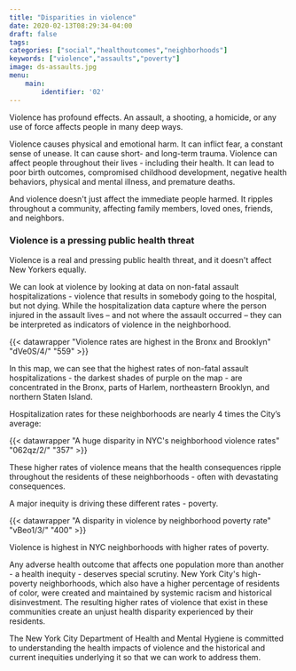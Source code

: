```yaml
---
title: "Disparities in violence"
date: 2020-02-13T08:29:34-04:00
draft: false
tags: 
categories: ["social","healthoutcomes","neighborhoods"]
keywords: ["violence","assaults","poverty"]
image: ds-assaults.jpg
menu:
    main:
        identifier: '02'
---
```


Violence has profound effects. An assault, a shooting, a homicide, or any use of force affects people in many deep ways.

Violence causes physical and emotional harm. It can inflict fear, a constant sense of unease. It can cause short- and long-term trauma. Violence can affect people throughout their lives - including their health. It can lead to poor birth outcomes, compromised childhood development, negative health behaviors, physical and mental illness, and premature deaths.

And violence doesn't just affect the immediate people harmed. It ripples throughout a community, affecting family members, loved ones, friends, and neighbors.

### Violence is a pressing public health threat
Violence is a real and pressing public health threat, and it doesn't affect New Yorkers equally.

We can look at violence by looking at data on non-fatal assault hospitalizations - violence that results in somebody going to the hospital, but not dying. While the hospitalization data capture where the person injured in the assault lives – and not where the assault occurred – they can be interpreted as indicators of violence in the neighborhood.

{{< datawrapper "Violence rates are highest in the Bronx and Brooklyn" "dVe0S/4/" "559" >}}


In this map, we can see that the highest rates of non-fatal assault hospitalizations - the darkest shades of purple on the map - are concentrated in the Bronx, parts of Harlem, northeastern Brooklyn, and northern Staten Island.

Hospitalization rates for these neighborhoods are nearly 4 times the City’s average:

{{< datawrapper "A huge disparity in NYC's neighborhood violence rates" "062qz/2/" "357" >}}


These higher rates of violence means that the health consequences ripple throughout the residents of these neighborhoods - often with devastating consequences.

A major inequity is driving these different rates - poverty.

{{< datawrapper "A disparity in violence by neighborhood poverty rate" "vBeo1/3/" "400" >}}

Violence is highest in NYC neighborhoods with higher rates of poverty.

Any adverse health outcome that affects one population more than another - a health inequity - deserves special scrutiny. New York City's high-poverty neighborhoods, which also have a higher percentage of residents of color, were created and maintained by systemic racism and historical disinvestment. The resulting higher rates of violence that exist in these communities create an unjust health disparity experienced by their residents.

The New York City Department of Health and Mental Hygiene is committed to understanding the health impacts of violence and the historical and current inequities underlying it so that we can work to address them.